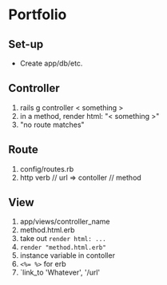 # Portfolio

## Set-up
- Create app/db/etc.

## Controller
1. rails g controller < something >
2. in a method, render html: "< something >" 
3. "no route matches"

## Route
1. config/routes.rb
2. http verb // url => contoller // method

## View
1. app/views/controller_name
2. method.html.erb
3. take out `render html: ...`
4. `render "method.html.erb"`
5. instance variable in contoller
6. `<%= %>` for erb
7. `link_to 'Whatever', '/url'

